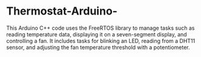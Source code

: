 # Thermostat-Arduino-
This Arduino C++ code uses the FreeRTOS library to manage tasks such as reading temperature data, displaying it on a seven-segment display, and controlling a fan. It includes tasks for blinking an LED, reading from a DHT11 sensor, and adjusting the fan temperature threshold with a potentiometer. 
